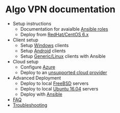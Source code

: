 # Algo VPN documentation

* Setup instructions
  - Documentation for avaialble [Ansible roles](setup-roles.md)
  - Deploy from [RedHat/CentOS 6.x](setup-redhat-centos6.md)
* Client setup
  - Setup [Windows](client-windows.md) clients
  - Setup [Android](client-android.md) clients
  - Setup [Generic/Linux](client-generic.md) clients with Ansible
* Cloud setup
  - Configure [Azure](cloud-azure.md)
  - Deploy to an [unsupported cloud provider](cloud-unsupported.md)
* Advanced Deployment
  - Deploy to local [FreeBSD](deploy-to-freebsd.md) servers
  - Deploy to local [Ubuntu 16.04](deploy-to-ubuntu.md) servers
  - Deploy with [Ansible](deploy-with-ansible.md)
* [FAQ](faq.md)
* [Troubleshooting](troubleshooting.md)

